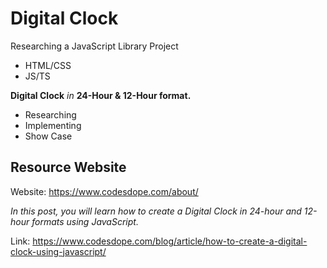 # Digital Clock
Researching a JavaScript Library Project 

- HTML/CSS
- JS/TS

**Digital Clock** *in* **24-Hour & 12-Hour format.**

- Researching
- Implementing
- Show Case

## Resource Website
Website: https://www.codesdope.com/about/

*In this post, you will learn how to create a Digital Clock in 24-hour and 12-hour formats using JavaScript.*

Link: https://www.codesdope.com/blog/article/how-to-create-a-digital-clock-using-javascript/
